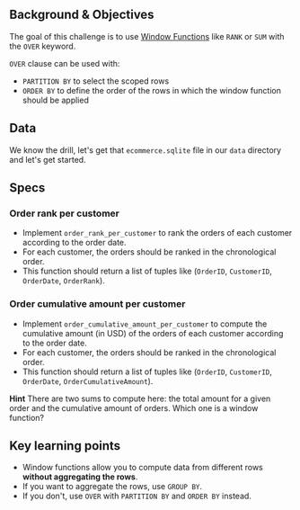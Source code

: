 ## Background & Objectives

The goal of this challenge is to use [Window Functions](https://mode.com/sql-tutorial/sql-window-functions/) like `RANK` or `SUM` with the `OVER` keyword.

`OVER` clause can be used with:
- `PARTITION BY` to select the scoped rows
- `ORDER BY` to define the order of the rows in which the window function should be applied

## Data
We know the drill, let's get that `ecommerce.sqlite` file in our `data` directory and let's get started.

## Specs

### Order rank per customer

- Implement `order_rank_per_customer` to rank the orders of each customer according to the order date.
- For each customer, the orders should be ranked in the chronological order.
- This function should return a list of tuples like (`OrderID`, `CustomerID`, `OrderDate`, `OrderRank`).

### Order cumulative amount per customer

- Implement `order_cumulative_amount_per_customer` to compute the cumulative amount (in USD) of the orders of each customer according to the order date.
- For each customer, the orders should be ranked in the chronological order.
- This function should return a list of tuples like (`OrderID`, `CustomerID`, `OrderDate`, `OrderCumulativeAmount`).

**Hint** There are two sums to compute here: the total amount for a given order and the cumulative amount of orders. Which one is a window function?

## Key learning points

- Window functions allow you to compute data from different rows **without aggregating the rows**.
- If you want to aggregate the rows, use `GROUP BY`.
- If you don't, use `OVER` with `PARTITION BY` and `ORDER BY` instead.
